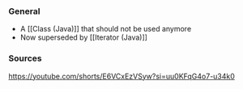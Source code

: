 ### General
- A [[Class (Java)]] that should not be used anymore
- Now superseded by [[Iterator (Java)]]



### Sources
https://youtube.com/shorts/E6VCxEzVSyw?si=uu0KFqG4o7-u34k0